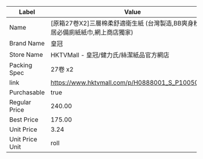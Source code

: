 | Label           | Value                                            |
| --------------- | ------------------------------------------------ |
| Name            | [原箱27卷X2]三層棉柔舒適衛生紙 (台灣製造,BB爽身粉味,家居必備廁紙紙巾,網上商店獨家) |
| Brand Name      | 皇冠                                               |
| Store Name      | HKTVMall - 皇冠/健力氏/絲潔紙品官方網店                       |
| Packing Spec    | 27卷 x2                                           |
| link            | https://www.hktvmall.com/p/H0888001_S_P10050052A |
| Purchasable     | true                                             |
| Regular Price   | 240.00                                           |
| Best Price      | 175.00                                           |
| Unit Price      | 3.24                                             |
| Unit Price Unit | roll                                             |
